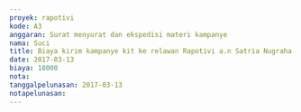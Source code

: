 ```yaml
---
proyek: rapotivi
kode: A3
anggaran: Surat menyurat dan ekspedisi materi kampanye
nama: Suci
title: Biaya kirim kampanye kit ke relawan Rapotivi a.n Satria Nugraha
date: 2017-03-13
biaya: 18000
nota:
tanggalpelunasan: 2017-03-13
notapelunasan:
---
```

